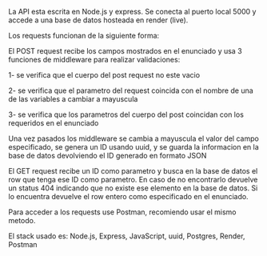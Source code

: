 La API esta escrita en Node.js y express.
Se conecta al puerto local 5000 y accede a una base de datos hosteada en render (live).

Los requests funcionan de la siguiente forma:

El POST request recibe los campos mostrados en el enunciado y usa 3 funciones de middleware para realizar validaciones:

1- se verifica que el cuerpo del post request no este vacio

2- se verifica que el parametro del request coincida con el nombre de una de las variables a cambiar a mayuscula

3- se verifica que los parametros del cuerpo del post coincidan con los requeridos en el enunciado

Una vez pasados los middleware se cambia a mayuscula el valor del campo especificado, se genera un ID usando uuid, y se guarda la informacion en la base
de datos devolviendo el ID generado en formato JSON

El GET request recibe un ID como parametro y busca en la base de datos el row que tenga ese ID como parametro. En caso de no encontrarlo
devuelve un status 404 indicando que no existe ese elemento en la base de datos. Si lo encuentra devuelve el row entero como especificado en el enunciado.

Para acceder a los requests use Postman, recomiendo usar el mismo metodo.

El stack usado es: Node.js, Express, JavaScript, uuid, Postgres, Render, Postman

